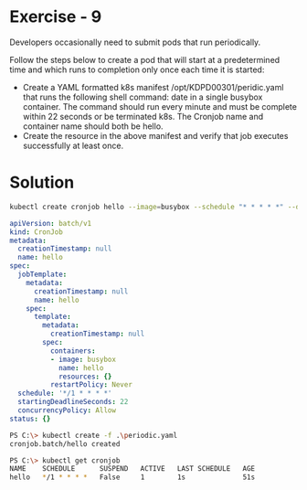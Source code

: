 # Exercise - 9

Developers occasionally need to submit pods that run periodically.

Follow the steps below to create a pod that will start at a predetermined time and which runs to completion only once each time it is started:

- Create a YAML formatted k8s manifest /opt/KDPD00301/peridic.yaml that runs the following shell command: date in a single busybox container. The command should run every minute and must be complete within 22 seconds or be terminated k8s. The Cronjob name and container name should both be hello.
- Create the resource in the above manifest and verify that job executes successfully at least once.

# Solution

```sh
kubectl create cronjob hello --image=busybox --schedule "* * * * *" --dry-run=client -o yaml > periodic.yaml
```

```yaml
apiVersion: batch/v1
kind: CronJob
metadata:
  creationTimestamp: null
  name: hello
spec:
  jobTemplate:
    metadata:
      creationTimestamp: null
      name: hello
    spec:
      template:
        metadata:
          creationTimestamp: null
        spec:
          containers:
          - image: busybox
            name: hello
            resources: {}
          restartPolicy: Never
  schedule: '*/1 * * * *'
  startingDeadlineSeconds: 22
  concurrencyPolicy: Allow
status: {}
```

```sh
PS C:\> kubectl create -f .\periodic.yaml
cronjob.batch/hello created

PS C:\> kubectl get cronjob
NAME    SCHEDULE      SUSPEND   ACTIVE   LAST SCHEDULE   AGE
hello   */1 * * * *   False     1        1s              51s

```
